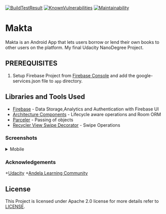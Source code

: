 [![BuildTestResult](https://travis-ci.org/Davidodari/Makta.svg?branch=master)](https://travis-ci.org/Davidodari/Makta)
[![KnownVulnerabilities](https://snyk.io/test/github/Davidodari/Makta/badge.svg)](https://snyk.io/test/github/Davidodari/Makta)
[![Maintainability](https://api.codeclimate.com/v1/badges/30048de38b81d5c84e26/maintainability)](https://codeclimate.com/github/Davidodari/Makta/maintainability)
# Makta

Makta is an Android App that lets users borrow or lend their own books to other users on the platform.
My final Udacity NanoDegree Project.

## PREREQUISITES

1. Setup Firebase Project from [Firebase Console](https://firebase.google.com/?) and add the google-services.json file to `app` directory.

## Libraries and Tools Used

 - [Firebase](https://firebase.google.com/?) - Data Storage,Analytics and Authentication with Firebase UI
 - [Architecture Components](https://developer.android.com/topic/libraries/architecture) - Lifecycle aware operations and Room ORM
 - [Parceler](https://github.com/johncarl81/parceler) - Passing of objects
 - [Recycler View Swipe Decorator](https://github.com/xabaras/RecyclerViewSwipeDecorator) - Swipe Operations

### Screenshots

<details>

 <summary> Mobile </summary>

| [![screens](https://github.com/Davidodari/Makta/blob/master/screenshots/1.png)]()| [![screens](https://github.com/Davidodari/Makta/blob/master/screenshots/2.png)]()| [![screens](https://github.com/Davidodari/Makta/blob/master/screenshots/3.png)]()| [![screens](https://github.com/Davidodari/Makta/blob/master/screenshots/4.png)]()| [![screens](https://github.com/Davidodari/Makta/blob/master/screenshots/5.png)]()|
|:---:|:---:|:---:|:---:|:---:|
| | | | | |
| [![screens](https://github.com/Davidodari/Makta/blob/master/screenshots/6.png)]()| [![screens](https://github.com/Davidodari/Makta/blob/master/screenshots/7.png)]()| [![screens](https://github.com/Davidodari/Makta/blob/master/screenshots/8.png)]()| [![screens](https://github.com/Davidodari/Makta/blob/master/screenshots/9.png)]()| [![screens](https://github.com/Davidodari/Makta/blob/master/screenshots/10.png)]()|
| | | | | |
| [![screens](https://github.com/Davidodari/Makta/blob/master/screenshots/11.png)]()|[![screens](https://github.com/Davidodari/Makta/blob/master/screenshots/widget.png)]()
| | |

</details>

### Acknowledgements

+[Udacity](https://www.udacity.com/)
+[Andela Learning Community](https://andela.com/alc/?gclid=CjwKCAjwvuzkBRAhEiwA9E3FUqoiVwM_KD15likh_7WPlia98_gR27haZ9NUQe6BGXXKTjB9tTZv8xoCa6AQAvD_BwE)

## License
 
 This Project is licensed under Apache 2.0 license for more details refer to [LICENSE](https://github.com/Davidodari/Makta/blob/master/LICENSE.txt).
